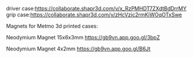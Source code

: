 driver case:https://collaborate.shapr3d.com/v/x_RzPMHDT7ZXdtBdDrrMY
grip case:https://collaborate.shapr3d.com/v/zHcVzic2rmKiWOqOTxSwe

Magnets for Metmo 3d printed cases:

Neodymium Magnet 15x6x3mm
https://gb9vn.app.goo.gl/3bpZ

Neodymium Magnet 4x2mm
https://gb9vn.app.goo.gl/B6Jt



